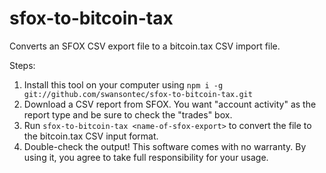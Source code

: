 # sfox-to-bitcoin-tax

Converts an SFOX CSV export file to a bitcoin.tax CSV import file.

Steps:

1. Install this tool on your computer using `npm i -g git://github.com/swansontec/sfox-to-bitcoin-tax.git`
2. Download a CSV report from SFOX. You want "account activity" as the report type and be sure to check the "trades" box.
3. Run `sfox-to-bitcoin-tax <name-of-sfox-export>` to convert the file to the bitcoin.tax CSV input format.
4. Double-check the output! This software comes with no warranty. By using it, you agree to take full responsibility for your usage.
